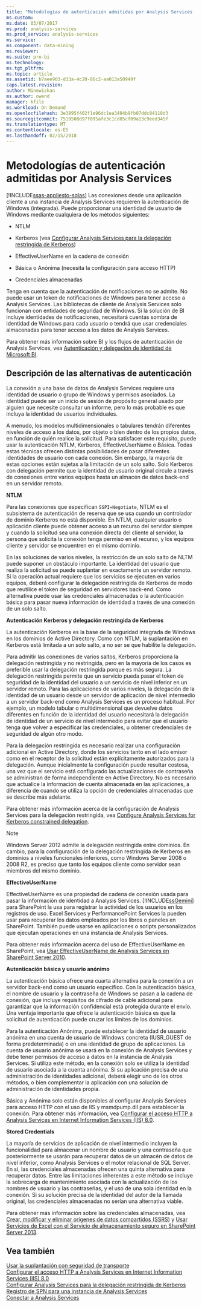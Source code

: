```yaml
---
title: "Metodologías de autenticación admitidas por Analysis Services | Documentos de Microsoft"
ms.custom: 
ms.date: 03/07/2017
ms.prod: analysis-services
ms.prod_service: analysis-services
ms.service: 
ms.component: data-mining
ms.reviewer: 
ms.suite: pro-bi
ms.technology: 
ms.tgt_pltfrm: 
ms.topic: article
ms.assetid: b7aee903-d33a-4c20-86c2-aa013a50949f
caps.latest.revision: 
author: Minewiskan
ms.author: owend
manager: kfile
ms.workload: On Demand
ms.openlocfilehash: 3e3895f402f1e96dc1ea3484b9fb07ddc84118d3
ms.sourcegitcommit: 7519508d97f095afe3c1cd85cf09a13c9eed345f
ms.translationtype: MT
ms.contentlocale: es-ES
ms.lasthandoff: 02/15/2018
---
```

# <a name="authentication-methodologies-supported-by-analysis-services"></a>Metodologías de autenticación admitidas por Analysis Services
[!INCLUDE[ssas-appliesto-sqlas](../../includes/ssas-appliesto-sqlas.md)]
Las conexiones desde una aplicación cliente a una instancia de Analysis Services requieren la autenticación de Windows (integrada). Puede proporcionar una identidad de usuario de Windows mediante cualquiera de los métodos siguientes:  
  
-   NTLM  
  
-   Kerberos (vea [Configurar Analysis Services para la delegación restringida de Kerberos](../../analysis-services/instances/configure-analysis-services-for-kerberos-constrained-delegation.md))  
  
-   EffectiveUserName en la cadena de conexión  
  
-   Básica o Anónima (necesita la configuración para acceso HTTP)  
  
-   Credenciales almacenadas  
  
 Tenga en cuenta que la autenticación de notificaciones no se admite. No puede usar un token de notificaciones de Windows para tener acceso a Analysis Services. Las bibliotecas de cliente de Analysis Services solo funcionan con entidades de seguridad de Windows. Si la solución de BI incluye identidades de notificaciones, necesitará cuentas sombra de identidad de Windows para cada usuario o tendrá que usar credenciales almacenadas para tener acceso a los datos de Analysis Services.  
  
 Para obtener más información sobre BI y los flujos de autenticación de Analysis Services, vea [Autenticación y delegación de identidad de Microsoft BI](http://go.microsoft.com/fwlink/?LinkID=286576).  
  
##  <a name="bkmk_auth"></a> Descripción de las alternativas de autenticación  
 La conexión a una base de datos de Analysis Services requiere una identidad de usuario o grupo de Windows y permisos asociados. La identidad puede ser un inicio de sesión de propósito general usado por alguien que necesite consultar un informe, pero lo más probable es que incluya la identidad de usuarios individuales.  
  
 A menudo, los modelos multidimensionales o tabulares tendrán diferentes niveles de acceso a los datos, por objeto o bien dentro de los propios datos, en función de quién realice la solicitud. Para satisfacer este requisito, puede usar la autenticación NTLM, Kerberos, EffectiveUserName o Básica. Todas estas técnicas ofrecen distintas posibilidades de pasar diferentes identidades de usuario con cada conexión. Sin embargo, la mayoría de estas opciones están sujetas a la limitación de un solo salto. Solo Kerberos con delegación permite que la identidad de usuario original circule a través de conexiones entre varios equipos hasta un almacén de datos back-end en un servidor remoto.  
  
 **NTLM**  
  
 Para las conexiones que especifican `SSPI=Negotiate`, NTLM es el subsistema de autenticación de reserva que se usa cuando un controlador de dominio Kerberos no está disponible. En NTLM, cualquier usuario o aplicación cliente puede obtener acceso a un recurso del servidor siempre y cuando la solicitud sea una conexión directa del cliente al servidor, la persona que solicita la conexión tenga permiso en el recurso, y los equipos cliente y servidor se encuentren en el mismo dominio.  
  
 En las soluciones de varios niveles, la restricción de un solo salto de NLTM puede suponer un obstáculo importante. La identidad del usuario que realiza la solicitud se puede suplantar en exactamente un servidor remoto. Si la operación actual requiere que los servicios se ejecuten en varios equipos, deberá configurar la delegación restringida de Kerberos de modo que reutilice el token de seguridad en servidores back-end. Como alternativa puede usar las credenciales almacenadas o la autenticación básica para pasar nueva información de identidad a través de una conexión de un solo salto.  
  
 **Autenticación Kerberos y delegación restringida de Kerberos**  
  
 La autenticación Kerberos es la base de la seguridad integrada de Windows en los dominios de Active Directory. Como con NTLM, la suplantación en Kerberos está limitada a un solo salto, a no ser se que habilite la delegación.  
  
 Para admitir las conexiones de varios saltos, Kerberos proporciona la delegación restringida y no restringida, pero en la mayoría de los casos es preferible usar la delegación restringida porque es más segura. La delegación restringida permite que un servicio pueda pasar el token de seguridad de la identidad del usuario a un servicio de nivel inferior en un servidor remoto. Para las aplicaciones de varios niveles, la delegación de la identidad de un usuario desde un servidor de aplicación de nivel intermedio a un servidor back-end como Analysis Services es un proceso habitual. Por ejemplo, un modelo tabular o multidimensional que devuelve datos diferentes en función de la identidad del usuario necesitará la delegación de identidad de un servicio de nivel intermedio para evitar que el usuario tenga que volver a especificar las credenciales, u obtener credenciales de seguridad de algún otro modo.  
  
 Para la delegación restringida es necesario realizar una configuración adicional en Active Directory, donde los servicios tanto en el lado emisor como en el receptor de la solicitud están explícitamente autorizados para la delegación. Aunque inicialmente la configuración puede resultar costosa, una vez que el servicio está configurado las actualizaciones de contraseña se administran de forma independiente en Active Directory. No es necesario que actualice la información de cuenta almacenada en las aplicaciones, a diferencia de cuando se utiliza la opción de credenciales almacenadas que se describe más adelante.  
  
 Para obtener más información acerca de la configuración de Analysis Services para la delegación restringida, vea [Configure Analysis Services for Kerberos constrained delegation](../../analysis-services/instances/configure-analysis-services-for-kerberos-constrained-delegation.md).  
  
> [!NOTE]  
>  Windows Server 2012 admite la delegación restringida entre dominios. En cambio, para la configuración de la delegación restringida de Kerberos en dominios a niveles funcionales inferiores, como Windows Server 2008 o 2008 R2, es preciso que tanto los equipos cliente como servidor sean miembros del mismo dominio.  
  
 **EffectiveUserName**  
  
 EffectiveUserName es una propiedad de cadena de conexión usada para pasar la información de identidad a Analysis Services. [!INCLUDE[ssGemini](../../includes/ssgemini-md.md)] para SharePoint la usa para registrar la actividad de los usuarios en los registros de uso. Excel Services y PerformancePoint Services la pueden usar para recuperar los datos empleados por los libros o paneles en SharePoint. También puede usarse en aplicaciones o scripts personalizados que ejecutan operaciones en una instancia de Analysis Services.  
  
 Para obtener más información acerca del uso de EffectiveUserName en SharePoint, vea [Usar EffectiveUserName de Analysis Services en SharePoint Server 2010](http://go.microsoft.com/fwlink/?LinkId=311905).  
  
 **Autenticación básica y usuario anónimo**  
  
 La autenticación básica ofrece una cuarta alternativa para la conexión a un servidor back-end como un usuario específico. Con la autenticación básica, el nombre de usuario y la contraseña de Windows se pasan a la cadena de conexión, que incluye requisitos de cifrado de cable adicional para garantizar que la información confidencial está protegida durante el envío. Una ventaja importante que ofrece la autenticación básica es que la solicitud de autenticación puede cruzar los límites de los dominios.  
  
 Para la autenticación Anónima, puede establecer la identidad de usuario anónima en una cuenta de usuario de Windows concreta (IUSR_GUEST de forma predeterminada) o en una identidad de grupo de aplicaciones. La cuenta de usuario anónima se usará en la conexión de Analysis Services y debe tener permisos de acceso a datos en la instancia de Analysis Services. Si utiliza este método, en la conexión solo se utiliza la identidad de usuario asociada a la cuenta anónima. Si su aplicación precisa de una administración de identidades adicional, deberá elegir uno de los otros métodos, o bien complementar la aplicación con una solución de administración de identidades propia.  
  
 Básica y Anónima solo están disponibles al configurar Analysis Services para acceso HTTP con el uso de IIS y msmdpump.dll para establecer la conexión. Para obtener más información, vea [Configurar el acceso HTTP a Analysis Services en Internet Information Services &#40;IIS&#41; 8.0](../../analysis-services/instances/configure-http-access-to-analysis-services-on-iis-8-0.md).  
  
 **Stored Credentials**  
  
 La mayoría de servicios de aplicación de nivel intermedio incluyen la funcionalidad para almacenar un nombre de usuario y una contraseña que posteriormente se usarán para recuperar datos de un almacén de datos de nivel inferior, como Analysis Services o el motor relacional de SQL Server. En sí, las credenciales almacenadas ofrecen una quinta alternativa para recuperar datos. Entre las limitaciones inherentes a este método se incluye la sobrecarga de mantenimiento asociada con la actualización de los nombres de usuario y las contraseñas, y el uso de una sola identidad en la conexión. Si su solución precisa de la identidad del autor de la llamada original, las credenciales almacenadas no serían una alternativa viable.  
  
 Para obtener más información sobre las credenciales almacenadas, vea [Crear, modificar y eliminar orígenes de datos compartidos &#40;SSRS&#41;](../../reporting-services/report-data/create-modify-and-delete-shared-data-sources-ssrs.md) y [Usar Servicios de Excel con el Servicio de almacenamiento seguro en SharePoint Server 2013](http://go.microsoft.com/fwlink/?LinkID=309869).  
  
## <a name="see-also"></a>Vea también  
 [Usar la suplantación con seguridad de transporte](http://go.microsoft.com/fwlink/?LinkId=311727)   
 [Configurar el acceso HTTP a Analysis Services en Internet Information Services &#40;IIS&#41; 8.0](../../analysis-services/instances/configure-http-access-to-analysis-services-on-iis-8-0.md)   
 [Configurar Analysis Services para la delegación restringida de Kerberos](../../analysis-services/instances/configure-analysis-services-for-kerberos-constrained-delegation.md)   
 [Registro de SPN para una instancia de Analysis Services](../../analysis-services/instances/spn-registration-for-an-analysis-services-instance.md)   
 [Conectar a Analysis Services](../../analysis-services/instances/connect-to-analysis-services.md)  
  
  
